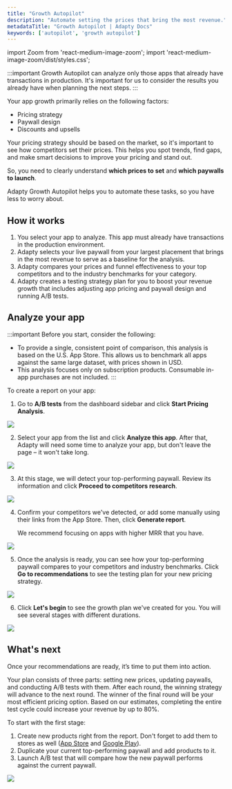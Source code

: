 ```yaml
---
title: "Growth Autopilot"
description: "Automate setting the prices that bring the most revenue."
metadataTitle: "Growth Autopilot | Adapty Docs"
keywords: ['autopilot', 'growth autopilot']
---
```

import Zoom from 'react-medium-image-zoom';
import 'react-medium-image-zoom/dist/styles.css';

:::important
Growth Autopilot can analyze only those apps that already have transactions in production. It's important for us to consider the results you already have when planning the next steps.
:::

Your app growth primarily relies on the following factors:
- Pricing strategy
- Paywall design
- Discounts and upsells

Your pricing strategy should be based on the market, so it's important to see how competitors set their prices. This helps you spot trends, find gaps, and make smart decisions to improve your pricing and stand out.

So, you need to clearly understand **which prices to set** and **which paywalls to launch**.

Adapty Growth Autopilot helps you to automate these tasks, so you have less to worry about.

## How it works

1. You select your app to analyze. This app must already have transactions in the production environment.
2. Adapty selects your live paywall from your largest placement that brings in the most revenue to serve as a baseline for the analysis.
3. Adapty compares your prices and funnel effectiveness to your top competitors and to the industry benchmarks for your category.
4. Adapty creates a testing strategy plan for you to boost your revenue growth that includes adjusting app pricing and paywall design and running A/B tests.

## Analyze your app

:::important
Before you start, consider the following:
- To provide a single, consistent point of comparison, this analysis is based on the U.S. App Store. This allows us to benchmark all apps against the same large dataset, with prices shown in USD.
- This analysis focuses only on subscription products. Consumable in-app purchases are not included.
:::

To create a report on your app:

1. Go to **A/B tests** from the dashboard sidebar and click **Start Pricing Analysis**.

<Zoom>
  <img src={require('./img/pricing-analysis.webp').default}
  style={{
    border: '1px solid #727272', /* border width and color */
    width: '700px', /* image width */
    display: 'block', /* for alignment */
    margin: '0 auto' /* center alignment */
  }}
/>
</Zoom>

2. Select your app from the list and click **Analyze this app**. After that, Adapty will need some time to analyze your app, but don't leave the page – it won't take long.

<Zoom>
  <img src={require('./img/select-app.webp').default}
  style={{
    border: '1px solid #727272', /* border width and color */
    width: '700px', /* image width */
    display: 'block', /* for alignment */
    margin: '0 auto' /* center alignment */
  }}
/>
</Zoom>

3. At this stage, we will detect your top-performing paywall. Review its information and click **Proceed to competitors research**.

<Zoom>
  <img src={require('./img/app-analysis.webp').default}
  style={{
    border: '1px solid #727272', /* border width and color */
    width: '700px', /* image width */
    display: 'block', /* for alignment */
    margin: '0 auto' /* center alignment */
  }}
/>
</Zoom>

4. Confirm your competitors we've detected, or add some manually using their links from the App Store. Then, click **Generate report**.
   
    We recommend focusing on apps with higher MRR that you have.

<Zoom>
  <img src={require('./img/competitors.webp').default}
  style={{
    border: '1px solid #727272', /* border width and color */
    width: '700px', /* image width */
    display: 'block', /* for alignment */
    margin: '0 auto' /* center alignment */
  }}
/>
</Zoom>

5. Once the analysis is ready, you can see how your top-performing paywall compares to your competitors and industry benchmarks. Click **Go to recommendations** to see the testing plan for your new pricing strategy.

<Zoom>
  <img src={require('./img/compare.webp').default}
  style={{
    border: '1px solid #727272', /* border width and color */
    width: '700px', /* image width */
    display: 'block', /* for alignment */
    margin: '0 auto' /* center alignment */
  }}
/>
</Zoom>


6. Click **Let's begin** to see the growth plan we've created for you. You will see several stages with different durations.

<Zoom>
  <img src={require('./img/growth-strategy.webp').default}
  style={{
    border: '1px solid #727272', /* border width and color */
    width: '700px', /* image width */
    display: 'block', /* for alignment */
    margin: '0 auto' /* center alignment */
  }}
/>
</Zoom>


## What's next 

Once your recommendations are ready, it’s time to put them into action. 

Your plan consists of three parts: setting new prices, updating paywalls, and conducting A/B tests with them. After each round, the winning strategy will advance to the next round. The winner of the final round will be your most efficient pricing option. Based on our estimates, completing the entire test cycle could increase your revenue by up to 80%.

To start with the first stage:

1. Create new products right from the report. Don't forget to add them to stores as well ([App Store](app-store-products.md) and [Google Play](android-products.md)).
2. Duplicate your current top-performing paywall and add products to it.
3. Launch A/B test that will compare how the new paywall performs against the current paywall.

<Zoom>
  <img src={require('./img/recommendation.webp').default}
  style={{
    border: '1px solid #727272', /* border width and color */
    width: '700px', /* image width */
    display: 'block', /* for alignment */
    margin: '0 auto' /* center alignment */
  }}
/>
</Zoom>